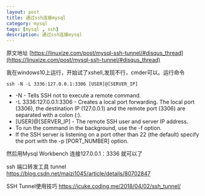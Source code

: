 ```yaml
---
layout: post
title: 通过ssh连接mysql
category: mysql
tags: [mysql , ssh]
description: 通过ssh连接mysql
---
```


原文地址 [https://linuxize.com/post/mysql-ssh-tunnel/#disqus_thread](https://linuxize.com/post/mysql-ssh-tunnel/#disqus_thread)


我在windows10上运行，开始试了xshell,发现不行，cmder可以。运行命令
```
ssh -N -L 3336:127.0.0.1:3306 [USER]@[SERVER_IP]
```
 - -N - Tells SSH not to execute a remote command.
 - -L 3336:127.0.0.1:3306 - Creates a local port forwarding. The local port (3306), the destination IP (127.0.0.1) and the remote port (3306) are separated with a colon (:).
 - [USER]@[SERVER_IP] - The remote SSH user and server IP address.
 - To run the command in the background, use the -f option.
 - If the SSH server is listening on a port other than 22 (the default) specify the port with the -p [PORT_NUMBER] option.


然后用Mysql Workbench 连接127.0.0.1：3336 就可以了


ssh 端口转发工具 tunnel  https://blog.csdn.net/maizi1045/article/details/80702847


SSH Tunnel使用技巧  https://icuke.coding.me/2018/04/02/ssh_tunnel/